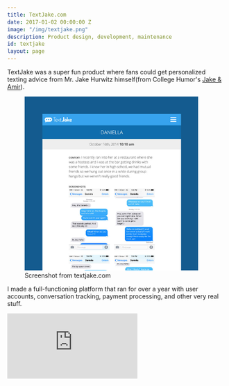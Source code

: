 ```yaml
---
title: TextJake.com
date: 2017-01-02 00:00:00 Z
image: "/img/textjake.png"
description: Product design, development, maintenance
id: textjake
layout: page
---
```


TextJake was a super fun product where fans could get personalized texting advice from Mr. Jake Hurwitz himself(from College Humor's [Jake & Amir](http://jakeandamir.com/)).

<figure class="text-center">
  <img style="max-width: 400px;" src="/img/textjake.jpg" alt="">
  <figcaption class="text-left">Screenshot from textjake.com</figcaption>
</figure>

I made a full-functioning platform that ran for over a year with user accounts, conversation tracking, payment processing, and other very real stuff.

<div class="break-out">
<div class="videoWrapper"><iframe src="https://player.vimeo.com/video/108392183" frameborder="0" webkitallowfullscreen mozallowfullscreen allowfullscreen></iframe></div>
</div>